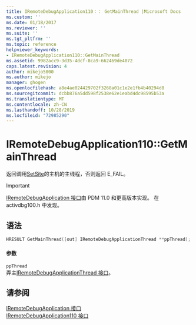 ```yaml
---
title: IRemoteDebugApplication110：： GetMainThread |Microsoft Docs
ms.custom: ''
ms.date: 01/18/2017
ms.reviewer: ''
ms.suite: ''
ms.tgt_pltfrm: ''
ms.topic: reference
helpviewer_keywords:
- IRemoteDebugApplication110::GetMainThread
ms.assetid: 9982acc9-3d35-4dcf-8ca9-662469de4072
caps.latest.revision: 4
author: mikejo5000
ms.author: mikejo
manager: ghogen
ms.openlocfilehash: a8e4ae024429702f3268a01c1e2e1fb4b40294d8
ms.sourcegitcommit: dcbb876a5dd598f2538e62e1eabd4dc98595b53a
ms.translationtype: MT
ms.contentlocale: zh-CN
ms.lasthandoff: 10/28/2019
ms.locfileid: "72985290"
---
```

# <a name="iremotedebugapplication110getmainthread"></a>IRemoteDebugApplication110::GetMainThread
返回调用[SetSite](/windows/win32/api/ocidl/nf-ocidl-iobjectwithsite-setsite)的主机的主线程，否则返回 E_FAIL。  
  
> [!IMPORTANT]
> [IRemoteDebugApplication 接口](../../winscript/reference/iremotedebugapplication-interface.md)由 PDM 11.0 和更高版本实现。 在 activdbg100.h 中发现。  
  
## <a name="syntax"></a>语法  
  
```cpp  
HRESULT GetMainThread([out] IRemoteDebugApplicationThread **ppThread);  
```  
  
#### <a name="parameters"></a>参数  
 `ppThread`  
 弄主[IRemoteDebugApplicationThread 接口](../../winscript/reference/iremotedebugapplicationthread-interface.md)。  
  
## <a name="see-also"></a>请参阅  
 [IRemoteDebugApplication 接口](../../winscript/reference/iremotedebugapplication-interface.md)   
 [IRemoteDebugApplication110 接口](../../winscript/reference/iremotedebugapplication110-interface.md)
